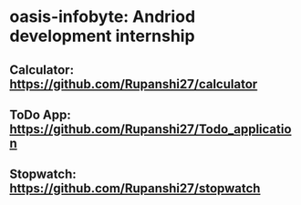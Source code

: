# oasis-infobyte: Andriod development internship
## Calculator: https://github.com/Rupanshi27/calculator
## ToDo App: https://github.com/Rupanshi27/Todo_application
## Stopwatch: https://github.com/Rupanshi27/stopwatch
